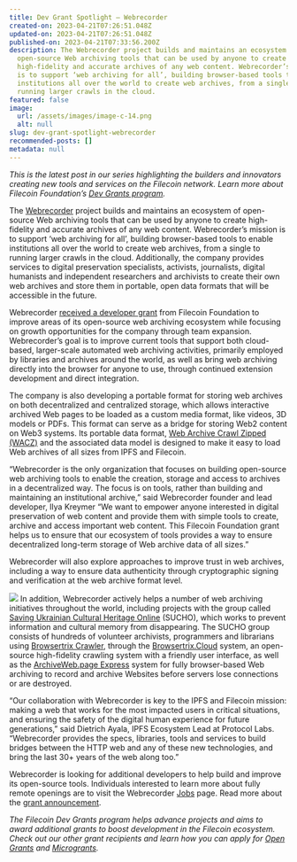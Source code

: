 ```yaml
---
title: Dev Grant Spotlight — Webrecorder
created-on: 2023-04-21T07:26:51.048Z
updated-on: 2023-04-21T07:26:51.048Z
published-on: 2023-04-21T07:33:56.200Z
description: The Webrecorder project builds and maintains an ecosystem of
  open-source Web archiving tools that can be used by anyone to create
  high-fidelity and accurate archives of any web content. Webrecorder’s mission
  is to support ‘web archiving for all’, building browser-based tools to enable
  institutions all over the world to create web archives, from a single to
  running larger crawls in the cloud.
featured: false
image:
  url: /assets/images/image-c-14.png
  alt: null
slug: dev-grant-spotlight-webrecorder
recommended-posts: []
metadata: null
---
```


_This is the latest post in our series highlighting the builders and innovators creating new tools and services on the Filecoin network. Learn more about Filecoin Foundation’s_ [_Dev Grants program_](https://fil.org/grants/)_._

The [Webrecorder](https://webrecorder.net/) project builds and maintains an ecosystem of open-source Web archiving tools that can be used by anyone to create high-fidelity and accurate archives of any web content. Webrecorder’s mission is to support ‘web archiving for all’, building browser-based tools to enable institutions all over the world to create web archives, from a single to running larger crawls in the cloud. Additionally, the company provides services to digital preservation specialists, activists, journalists, digital humanists and independent researchers and archivists to create their own web archives and store them in portable, open data formats that will be accessible in the future.

Webrecorder [received a developer grant](https://webrecorder.net/2022/06/21/announcing-new-grant-from-filecoin.html) from Filecoin Foundation to improve areas of its open-source web archiving ecosystem while focusing on growth opportunities for the company through team expansion. Webrecorder’s goal is to improve current tools that support both cloud-based, larger-scale automated web archiving activities, primarily employed by libraries and archives around the world, as well as bring web archiving directly into the browser for anyone to use, through continued extension development and direct integration.

The company is also developing a portable format for storing web archives on both decentralized and centralized storage, which allows interactive archived Web pages to be loaded as a custom media format, like videos, 3D models or PDFs. This format can serve as a bridge for storing Web2 content on Web3 systems. Its portable data format, [Web Archive Crawl Zipped (WACZ)](https://specs.webrecorder.net/wacz/1.1.1/) and the associated data model is designed to make it easy to load Web archives of all sizes from IPFS and Filecoin.

“Webrecorder is the only organization that focuses on building open-source web archiving tools to enable the creation, storage and access to archives in a decentralized way. The focus is on tools, rather than building and maintaining an institutional archive,” said Webrecorder founder and lead developer, Ilya Kreymer “We want to empower anyone interested in digital preservation of web content and provide them with simple tools to create, archive and access important web content. This Filecoin Foundation grant helps us to ensure that our ecosystem of tools provides a way to ensure decentralized long-term storage of Web archive data of all sizes.”

Webrecorder will also explore approaches to improve trust in web archives, including a way to ensure data authenticity through cryptographic signing and verification at the web archive format level.

![](/assets/images/643e68b14ffb8450be1b581f_1-ip1xplbd-qwk2yi0wwygva.png)
In addition, Webrecorder actively helps a number of web archiving initiatives throughout the world, including projects with the group called [Saving Ukrainian Cultural Heritage Online](http://sucho.org/) (SUCHO), which works to prevent information and cultural memory from disappearing. The SUCHO group consists of hundreds of volunteer archivists, programmers and librarians using [Browsertrix Crawler](https://github.com/webrecorder/browsertrix-crawler), through the [Browsertrix.Cloud](https://browsertrix.cloud/) system, an open-source high-fidelity crawling system with a friendly user interface, as well as the [ArchiveWeb.page Express](https://express.archiveweb.page/) system for fully browser-based Web archiving to record and archive Websites before servers lose connections or are destroyed.

“Our collaboration with Webrecorder is key to the IPFS and Filecoin mission: making a web that works for the most impacted users in critical situations, and ensuring the safety of the digital human experience for future generations,” said Dietrich Ayala, IPFS Ecosystem Lead at Protocol Labs. “Webrecorder provides the specs, libraries, tools and services to build bridges between the HTTP web and any of these new technologies, and bring the last 30+ years of the web along too.”

Webrecorder is looking for additional developers to help build and improve its open-source tools. Individuals interested to learn more about fully remote openings are to visit the Webrecorder [Jobs](https://webrecorder.net/jobs) page. Read more about the [grant announcement](https://webrecorder.net/2022/06/21/announcing-new-grant-from-filecoin.html).

_The Filecoin Dev Grants program helps advance projects and aims to award additional grants to boost development in the Filecoin ecosystem. Check out our other grant recipients and learn how you can apply for_ [_Open Grants_](https://github.com/filecoin-project/devgrants/blob/master/README.md#submit-a-proposal-for-open-grants) _and_ [_Microgrants_](https://github.com/filecoin-project/devgrants/blob/master/README.md#submit-a-proposal-for-open-grants)_._
